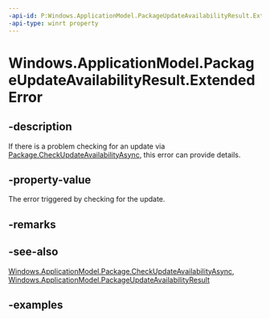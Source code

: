 ```yaml
---
-api-id: P:Windows.ApplicationModel.PackageUpdateAvailabilityResult.ExtendedError
-api-type: winrt property
---
```


<!-- Property syntax.
public HResult ExtendedError { get; }
-->

# Windows.ApplicationModel.PackageUpdateAvailabilityResult.ExtendedError

## -description

If there is a problem checking for an update via [Package.CheckUpdateAvailabilityAsync](package_checkupdateavailabilityasync_726867427.md), this error can provide details.

## -property-value

The error triggered by checking for the update.

## -remarks

## -see-also
[Windows.ApplicationModel.Package.CheckUpdateAvailabilityAsync](package_checkupdateavailabilityasync_726867427.md), [Windows.ApplicationModel.PackageUpdateAvailabilityResult](packageupdateavailabilityresult.md)

## -examples